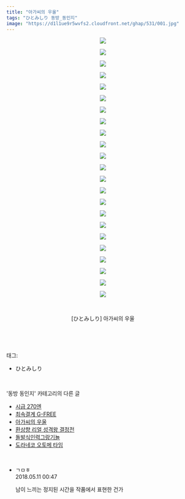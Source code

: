 ```yaml
---
title: "아가씨의 우울"
tags: "ひとみしり 동방_동인지"
image: "https://d1l1ue9r5wvfs2.cloudfront.net/ghap/531/001.jpg"
---
```

<div class="article">
<p style="text-align: center; clear: none; float: none;"><img src="{{ site.imgserver9 }}/ghap/531/001.jpg"/></p>
<p style="text-align: center; clear: none; float: none;"><img src="{{ site.imgserver9 }}/ghap/531/002.jpg"/></p>
<p style="text-align: center; clear: none; float: none;"><img src="{{ site.imgserver9 }}/ghap/531/003.jpg"/></p>
<p style="text-align: center; clear: none; float: none;"><img src="{{ site.imgserver9 }}/ghap/531/004.jpg"/></p>
<p style="text-align: center; clear: none; float: none;"><img src="{{ site.imgserver9 }}/ghap/531/005.jpg"/></p>
<p style="text-align: center; clear: none; float: none;"><img src="{{ site.imgserver9 }}/ghap/531/006.jpg"/></p>
<p style="text-align: center; clear: none; float: none;"><img src="{{ site.imgserver9 }}/ghap/531/007.jpg"/></p>
<p style="text-align: center; clear: none; float: none;"><img src="{{ site.imgserver9 }}/ghap/531/008.jpg"/></p>
<p style="text-align: center; clear: none; float: none;"><img src="{{ site.imgserver9 }}/ghap/531/009.jpg"/></p>
<p style="text-align: center; clear: none; float: none;"><img src="{{ site.imgserver9 }}/ghap/531/010.jpg"/></p>
<p style="text-align: center; clear: none; float: none;"><img src="{{ site.imgserver9 }}/ghap/531/011.jpg"/></p>
<p style="text-align: center; clear: none; float: none;"><img src="{{ site.imgserver9 }}/ghap/531/012.jpg"/></p>
<p style="text-align: center; clear: none; float: none;"><img src="{{ site.imgserver9 }}/ghap/531/013.jpg"/></p>
<p style="text-align: center; clear: none; float: none;"><img src="{{ site.imgserver9 }}/ghap/531/014.jpg"/></p>
<p style="text-align: center; clear: none; float: none;"><img src="{{ site.imgserver9 }}/ghap/531/015.jpg"/></p>
<p style="text-align: center; clear: none; float: none;"><img src="{{ site.imgserver9 }}/ghap/531/016.jpg"/></p>
<p style="text-align: center; clear: none; float: none;"><img src="{{ site.imgserver9 }}/ghap/531/017.jpg"/></p>
<p style="text-align: center; clear: none; float: none;"><img src="{{ site.imgserver9 }}/ghap/531/018.jpg"/></p>
<p style="text-align: center; clear: none; float: none;"><img src="{{ site.imgserver9 }}/ghap/531/019.jpg"/></p>
<p style="text-align: center; clear: none; float: none;"><img src="{{ site.imgserver9 }}/ghap/531/020.jpg"/></p>
<p style="text-align: center; clear: none; float: none;"><img src="{{ site.imgserver9 }}/ghap/531/021.jpg"/></p>
<p style="text-align: center; clear: none; float: none;"><img src="{{ site.imgserver9 }}/ghap/531/022.jpg"/></p>
<p style="text-align: center; clear: none; float: none;"><img src="{{ site.imgserver9 }}/ghap/531/023.jpg"/></p>
<p style="text-align: center; clear: none; float: none;"><br/></p>
<p style="text-align: center; clear: none; float: none;">[ひとみしり] 아가씨의 우울</p>
<p><br/></p>
</div><br/>
<div class="tagTrail">
<p>태그: </p>
<ul>
<li>ひとみしり</li>
</ul>
</div><br/>
<div class="another">
<p>'동방 동인지' 카테고리의 다른 글</p>
<ul>
<li><a href="/ghap_534">시급 270엔</a></li>
<li><a href="/ghap_533">최속결계 G-FREE</a></li>
<li><a href="/ghap_531">아가씨의 우울</a></li>
<li><a href="/ghap_530">환상향 리얼 성격왕 결정전</a></li>
<li><a href="/ghap_529">돌발식인력그랑기뇰</a></li>
<li><a href="/ghap_528">도라네코 오토메 타임</a></li>
</ul>
</div><br/>
<div class="cb_module cb_fluid">
<div class="cb_wrt cb_profile">
<div class="comment">
<ul>
<li class="cb_thumb_off" id="comment15253847">
<div class="cb_comment_area">
<div class="cb_info_area">
<div class="cb_section">
<span class="cb_nick_name">ㄱㅁㅎ</span>
</div>
<div class="cb_section">
<span class="cb_date">2018.05.11 00:47 </span>
</div>
</div>
<div class="cb_dsc_comment">
<p class="cb_dsc">
											남이 느끼는 정지된 시간을 작품에서 표현한 건가
										</p>
</div>
</div></li>
</ul>
</div>
</div><!-- commentList close -->
</div><br/>
